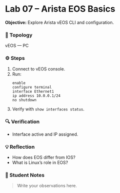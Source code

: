 # Lab 07 – Arista EOS Basics

**Objective:** Explore Arista vEOS CLI and configuration.

### 🧩 Topology
vEOS — PC

### ⚙️ Steps
1. Connect to vEOS console.
2. Run:
   ```
   enable
   configure terminal
   interface Ethernet1
   ip address 10.0.0.1/24
   no shutdown
   ```
3. Verify with `show interfaces status`.

### 🔍 Verification
- Interface active and IP assigned.

### 💡 Reflection
- How does EOS differ from IOS?
- What is Linux’s role in EOS?

### 📝 Student Notes
> Write your observations here.